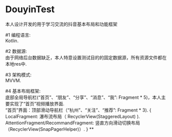 # DouyinTest
本人设计开发的用于学习交流的抖音基本布局和功能框架

#1 编程语言:   
   Kotlin. 

#2 数据源:   
   由于网络后台数据缺乏，本人特意设置测试目的的固定数据源，所有资源文件都在本地res中. 

#3 架构模式:   
   MVVM. 

#4 基本布局框架:   
   底部全局导航栏(“首页”、“朋友”、“分享”、“消息”、“我”: Fragment * 5)，本人主要实现了“首页”视频播放界面.   
                “首页”界面：顶部滑动导航栏（“杭州”、“关注”、“推荐”: Fragment * 3).
                {
                 LocalFragment: 瀑布流布局（ RecyclerView(StaggeredLayout) ).  
                 AttentionFragment/RecommandFragment: 竖直方向滑动切换布局（RecyclerView(SnapPagerHelper)）. 
                 }
    **


